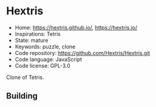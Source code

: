 # Hextris

- Home: https://hextris.github.io/, https://hextris.io/
- Inspirations: Tetris
- State: mature
- Keywords: puzzle, clone
- Code repository: https://github.com/Hextris/Hextris.git
- Code language: JavaScript
- Code license: GPL-3.0

Clone of Tetris.

## Building
